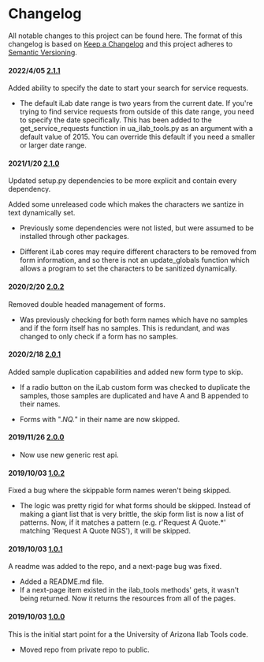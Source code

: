 # Changelog

All notable changes to this project can be found here.
The format of this changelog is based on [Keep a Changelog](https://keepachangelog.com/en/1.0.0/) and this project adheres to [Semantic Versioning](https://semver.org/spec/v2.0.0.html).

#### 2022/4/05 [2.1.1](https://github.com/UACoreFacilitiesIT/UA-Ilab-Tools)

Added ability to specify the date to start your search for service requests.

- The default iLab date range is two years from the current date. If you're trying to find service requests from outside of this date range, you need to specify the date specifically. This has been added to the get_service_requests function in ua_ilab_tools.py as an argument with a default value of 2015. You can override this default if you need a smaller or larger date range.

#### 2021/1/20 [2.1.0](https://github.com/UACoreFacilitiesIT/UA-Ilab-Tools)

Updated setup.py dependencies to be more explicit and contain every dependency.

Added some unreleased code which makes the characters we santize in text dynamically set.

- Previously some dependencies were not listed, but were assumed to be installed through other packages.

- Different iLab cores may require different characters to be removed from form information, and so there is not an update_globals function which allows a program to set the characters to be sanitized dynamically.

#### 2020/2/20 [2.0.2](https://github.com/UACoreFacilitiesIT/UA-Ilab-Tools)

Removed double headed management of forms.

- Was previously checking for both form names which have no samples and if the form itself has no samples. This is redundant, and was changed to only check if a form has no samples.

#### 2020/2/18 [2.0.1](https://github.com/UACoreFacilitiesIT/UA-Ilab-Tools)

Added sample duplication capabilities and added new form type to skip.

- If a radio button on the iLab custom form was checked to duplicate the samples, those samples are duplicated and have A and B appended to their names.

- Forms with ".*NQ.*" in their name are now skipped.

#### 2019/11/26 [2.0.0](https://github.com/UACoreFacilitiesIT/UA-Ilab-Tools)

- Now use new generic rest api.

#### 2019/10/03 [1.0.2](https://github.com/UACoreFacilitiesIT/UA-Ilab-Tools/7db70f277f2160b302bf32b2a795215756d34dc2)

Fixed a bug where the skippable form names weren't being skipped.

- The logic was pretty rigid for what forms should be skipped. Instead of making a giant list that is very brittle, the skip form list is now a list of patterns. Now, if it matches a pattern (e.g. r'Request A Quote.*' matching 'Request A Quote NGS'), it will be skipped.

#### 2019/10/03 [1.0.1](https://github.com/UACoreFacilitiesIT/UA-Ilab-Tools/commit/db56bca84a2206e23842a1533307d73930532514)

A readme was added to the repo, and a next-page bug was fixed.

- Added a README.md file.
- If a next-page item existed in the ilab_tools methods' gets, it wasn't being returned. Now it returns the resources from all of the pages.

#### 2019/10/03 [1.0.0](https://github.com/UACoreFacilitiesIT/UA-Ilab-Tools/commit/bb31724b3cb92370a02dab0fd42d30705e62bbcf)

This is the initial start point for a the University of Arizona Ilab Tools code.

- Moved repo from private repo to public.
